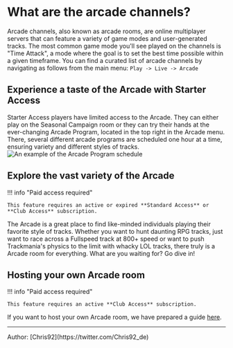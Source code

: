 # What are the arcade channels?

Arcade channels, also known as arcade rooms, are online multiplayer servers that can feature a variety of game modes and user-generated tracks.
The most common game mode you'll see played on the channels is "Time Attack", a mode where the goal is to set the best time possible within a given timeframe.
You can find a curated list of arcade channels by navigating as follows from the main menu: `Play -> Live -> Arcade`

## Experience a taste of the Arcade with Starter Access

Starter Access players have limited access to the Arcade.
They can either play on the Seasonal Campaign room or they can try their hands at the ever-changing Arcade Program, located in the top right in the Arcade menu. There, several different arcade programs are scheduled one hour at a time, ensuring variety and different styles of tracks.
![An example of the Arcade Program schedule](../img/12_01_arcade_program.webp)

## Explore the vast variety of the Arcade

!!! info "Paid access required"

    This feature requires an active or expired **Standard Access** or **Club Access** subscription.

The Arcade is a great place to find like-minded individuals playing their favorite style of tracks.
Whether you want to hunt daunting RPG tracks, just want to race across a Fullspeed track at 800+ speed or want to push Trackmania's physics to the limit with whacky LOL tracks, there truly is a Arcade room for everything.
What are you waiting for? Go dive in!

## Hosting your own Arcade room

!!! info "Paid access required"

    This feature requires an active **Club Access** subscription.

If you want to host your own Arcade room, we have prepared a guide [here](/club/activities/room).

<hr>
Author: [Chris92](https://twitter.com/Chris92_de)

